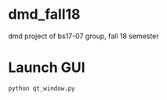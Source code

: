 # dmd_fall18
dmd project of bs17-07 group, fall 18 semester 

# Launch GUI

``` python qt_window.py ```
